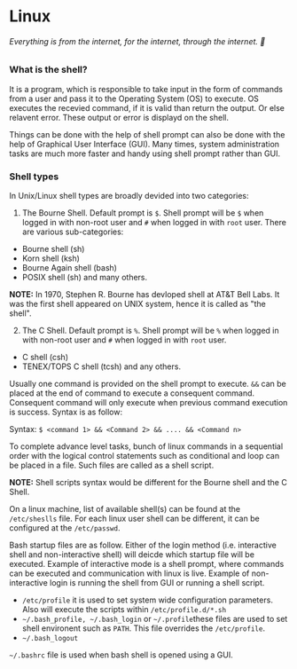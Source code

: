 # Linux
###### Everything is from the internet, for the internet, through the internet. :metal:
### What is the shell?
It is a program, which is responsible to take input in the form of commands from a user and pass it to the Operating System (OS) to execute. OS executes the recevied command, if it is valid than return the output. Or else relavent error. These output or error is displayd on the shell.

Things can be done with the help of shell prompt can also be done with the help of Graphical User Interface (GUI). Many times, system administration tasks are much more faster and handy using shell prompt rather than GUI.

### Shell types
In Unix/Linux shell types are broadly devided into two categories:
1. The Bourne Shell. Default prompt is `$`. Shell prompt will be `$` when logged in with non-root user and `#` when logged in with `root` user. There are various sub-categories:
  * Bourne shell (sh)
  * Korn shell (ksh)
  * Bourne Again shell (bash)
  * POSIX shell (sh) and many others.
  
 **NOTE:** In 1970, Stephen R. Bourne has devloped shell at AT&T Bell Labs. It was the first shell appeared on UNIX system, hence it is called as "the shell".
 
2. The C Shell. Default prompt is `%`. Shell prompt will be `%` when logged in with non-root user and `#` when logged in with `root` user.
  * C shell (csh)
  * TENEX/TOPS C shell (tcsh) and any others.

Usually one command is provided on the shell prompt to execute. `&&` can be placed at the end of command to execute a consequent command. Consequent command will only execute when previous command execution is success. Syntax is as follow:

Syntax:
`$ <command 1> && <Command 2> && .... && <Command n>`

To complete advance level tasks, bunch of linux commands in a sequential order with the logical control statements such as conditional and loop can be placed in a file. Such files are called as a shell script.

**NOTE:** Shell scripts syntax would be different for the Bourne shell and the C Shell.

On a linux machine, list of available shell(s) can be found at the `/etc/sheslls` file. For each linux user shell can be different, it can be configured at the `/etc/passwd`.

Bash startup files are as follow. Either of the login method (i.e. interactive shell and non-interactive shell) will deicde which startup file will be executed. Example of interactive mode is a shell prompt, where commands can be executed and communication with linux is live. Example of non-interactive login is running the shell from GUI or running a shell script.
* `/etc/profile` it is used to set system wide configuration parameters. Also will execute the scripts within `/etc/profile.d/*.sh`
* `~/.bash_profile, ~/.bash_login` or `~/.profile`these files are used to set shell environent such as `PATH`. This file overrides the `/etc/profile`.
* `~/.bash_logout`

`~/.bashrc` file is used when bash shell is opened using a GUI.
